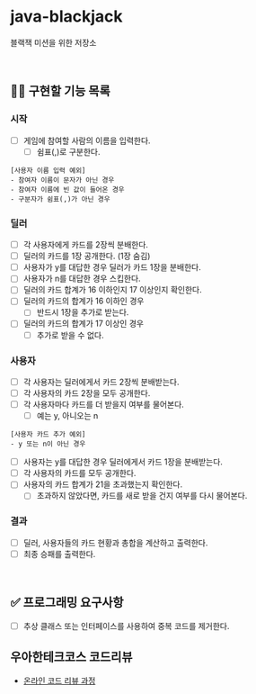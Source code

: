 # java-blackjack
블랙잭 미션을 위한 저장소

<br/>

## 👩‍💻 구현할 기능 목록
### 시작
- [ ] 게임에 참여할 사람의 이름을 입력한다.
    - [ ] 쉼표(,)로 구분한다.
```
[사용자 이름 입력 예외]
- 참여자 이름이 문자가 아닌 경우
- 참여자 이름에 빈 값이 들어온 경우
- 구분자가 쉼표(,)가 아닌 경우
```

### 딜러
- [ ] 각 사용자에게 카드를 2장씩 분배한다.
- [ ] 딜러의 카드를 1장 공개한다. (1장 숨김)
- [ ] 사용자가 y를 대답한 경우 딜러가 카드 1장을 분배한다.
- [ ] 사용자가 n를 대답한 경우 스킵한다.
- [ ] 딜러의 카드 합계가 16 이하인지 17 이상인지 확인한다.
- [ ] 딜러의 카드의 합계가 16 이하인 경우
  - [ ] 반드시 1장을 추가로 받는다.
- [ ] 딜러의 카드의 합계가 17 이상인 경우
  - [ ] 추가로 받을 수 없다.

### 사용자
- [ ] 각 사용자는 딜러에게서 카드 2장씩 분배받는다.
- [ ] 각 사용자의 카드 2장을 모두 공개한다.
- [ ] 각 사용자마다 카드를 더 받을지 여부를 물어본다.
  - [ ] 예는 y, 아니오는 n
```
[사용자 카드 추가 예외]
- y 또는 n이 아닌 경우
```
- [ ] 사용자는 y를 대답한 경우 딜러에게서 카드 1장을 분배받는다.
- [ ] 각 사용자의 카드를 모두 공개한다.
- [ ] 사용자의 카드 합계가 21을 초과했는지 확인한다.
  - [ ] 초과하지 않았다면, 카드를 새로 받을 건지 여부를 다시 물어본다.

### 결과
- [ ] 딜러, 사용자들의 카드 현황과 총합을 계산하고 출력한다.
- [ ] 최종 승패를 출력한다.

<br/>

## ✅ 프로그래밍 요구사항
- [ ] 추상 클래스 또는 인터페이스를 사용하여 중복 코드를 제거한다.

## 우아한테크코스 코드리뷰
* [온라인 코드 리뷰 과정](https://github.com/woowacourse/woowacourse-docs/blob/master/maincourse/README.md)